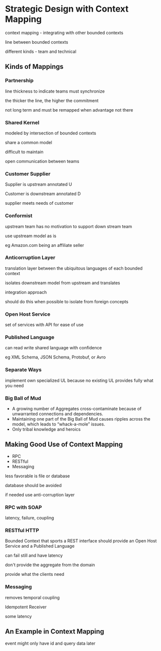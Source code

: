 # Strategic Design with Context Mapping

context mapping - integrating with other bounded contexts

line between bounded contexts

different kinds - team and technical

## Kinds of Mappings

### Partnership

line thickness to indicate teams must synchronize

the thicker the line, the higher the commitment

not long term and must be remapped when advantage not there

### Shared Kernel

modeled by intersection of bounded contexts

share a common model

difficult to maintain

open communication between teams

### Customer Supplier

Supplier is upstream annotated U

Customer is downstream annotated D

supplier meets needs of customer

### Conformist

upstream team has no motivation to support down stream team

use upstream model as is

eg Amazon.com being an affiliate seller

### Anticorruption Layer

translation layer between the ubiquitous languages of each bounded context

isolates downstream model from upstream and translates

integration approach

should do this when possible to isolate from foreign concepts

### Open Host Service

set of services with API for ease of use

### Published Language

can read write shared language with confidence

eg XML Schema, JSON Schema, Protobuf, or Avro

### Separate Ways

implement own specialized UL because no existing UL provides fully what you need

### Big Ball of Mud

- A growing number of Aggregates cross-contaminate because of unwarranted connections and dependencies.
- Maintaining one part of the Big Ball of Mud causes ripples across the model, which leads to “whack-a-mole” issues.
- Only tribal knowledge and heroics

## Making Good Use of Context Mapping

- RPC
- RESTful
- Messaging

less favorable is file or database

database should be avoided

if needed use anti-corruption layer

### RPC with SOAP

latency, failure, coupling

### RESTful HTTP

Bounded Context that sports a REST interface should provide an Open Host Service and a Published Language

can fail still and have latency

don't provide the aggregate from the domain

provide what the clients need

### Messaging

removes temporal coupling

Idempotent Receiver

some latency

## An Example in Context Mapping

event might only have id and query data later





